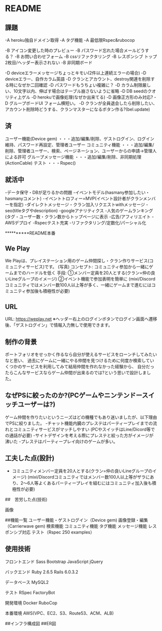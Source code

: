 # README
## 課題


-A heroku独自ドメイン取得
-A タグ機能
-A 最低限Rspec&rubocop

-B アイコン変更した時のプレビュー
-B パスワード忘れた場合メールどうする？
-B お問い合わせフォーム
-B cssリファクタリング
-B レスポンシブ トップ2枚目/ヘッダー表示されない
-B 非同期ボード

-D deviceエラーメッセージちょっとキモい(2件以上連続エラーの場合)
-D deviceエラー、自作カラム英語
-D クランとアカウント、destroy関連を削除する時になぜか二回確認
-D パスワードもうちょい複雑に？
-D カラム制限厳しい、10文字以内、伸ばす場合はテーブル崩さないように省略
-D DB seedのクオリティ上ゲル
-D herokuで画像処理(なぜか出来てる)
-D 画像正方形のみ対応?
-D グループボードUI フォーム横短い。
-D クランが全員退会したら削除したい、アカウント削除時どうする、クランマスターになるボタン作る?(bel.update)



## 済
ユーザー機能(Device gem) 
・・・追加/編集/削除、ゲストログイン、ログイン維持、パスワード再設定、管理者ユーザー
コミュニティ機能
・・・追加/編集/削除、管理者ユーザー、検索、ページネーション、ユーザーからの申請→管理人による許可
グループメッセージ機能
・・・追加/編集/削除、非同期処理(ActionCable)
テスト
・・・Rspec()



## 就活中
  -データ保守・DBが足りるかの問題
  -イベントモデル(hasmany参加したい・hasmanyコメント)
  -イベントトロフィー=MVP(イベント設計者がクランメンバーを指定)
  -ダイレクトメッセージ・クラン加入リクエストwithメッセージ
  -seo(titleタグやdescription)
  -googleアナリティクス
  -人気のゲームランキング(タグ・ユーザー数・クラン数からトップページに表示
  -広告/アフィリエイト
  -AWSデプロイ
  -Rspecテスト充実
  -リファクタリング/定数化/パーシャル化
  


**********README本番

## We Play

We Playは、プレイステーション用のゲーム仲間探し・クラン作りサービス(コミュニティサービス)です。
(写真)
コンセプト:
コミュニティ参加から一緒にゲームまでのハードルを低く
手段:
①メンバー定員を20人とする(クラン=仲の良いLineグループのイメージ)
②イベント機能で参加表明を簡単に
(mixi/Discordコミュニティではメンバー数100人以上等が多く、一緒にゲームまで進むにはコミュニティ参加後も積極性が必要)

## URL

URL: https://weplay.net
※ヘッダー右上のログインボタンでログイン画面へ遷移後、「ゲストログイン」で情報入力無しで使用できます。

## 制作の背景
ポートフォリオをせっかく作るなら自分が使えるサービスをローンチしてみたいなと思い、
過去にゲームに一緒にやる仲間を見つけるために何度か検索していくつかのサービスを利用してみて結局仲間を作れなかった経験から、
自分だったらこんなサービスならゲーム仲間が出来るのでは?という思いで設計しました。


## なぜPSに絞ったのか?(PCゲームやニンテンドースイッチユーザーは?)
ゲーム仲間を作りたいというニーズはどの機種でもあり迷いましたが、以下理由でPSに絞りました。
-チャット機能内臓のプレステはパーティープレイまでの流れとコミュニティサービスがマッチしやすい
  (PCやスイッチはLine/Dicord等での通話が必要)
-サイトデザインを考える際にプレステと絞った方がイメージが沸いた
-プレステはパーティープレイ向けのゲームが多い。


##  工夫した点(設計)
- コミュニティメンバー定員を20人とする(クラン=仲の良いLineグループのイメージ)
  (mixi/Discordコミュニティではメンバー数100人以上等がザラにあり、2〜6人等よくあるパーティープレイを組むにはコミュニティ加入後も積極性が必要)




##　苦労した点(技術)

画像

##機能一覧
ユーザー機能・ゲストログイン（Device gem)
画像登録・編集（Carrierwave gem)
検索機能
コミュニティ機能
タグ機能
メッセージ機能
レスポンシブ対応
テスト（Rspec 250 examples）


## 使用技術

フロントエンド
Sass
Bootstrap
JavaScript
jQuery


バックエンド
Ruby 2.6.5
Rails 6.0.3.2

データベース
MySQL2

テスト
RSpec
FactoryBot

開発環境
Docker
RuboCop

本番環境
AWS(VPC、EC2、S3、Route53、ACM、ALB)

##インフラ構成図
##ER図
